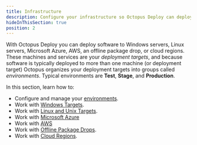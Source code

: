 ```yaml
---
title: Infrastructure
description: Configure your infrastructure so Octopus Deploy can deploy software to your Windows servers, Linux servers, Microsoft Azure, an offline package drop, or Cloud Regions.
hideInThisSection: true
position: 2
---
```


With Octopus Deploy you can deploy software to Windows servers, Linux servers, Microsoft Azure, AWS, an offline package drop, or cloud regions. These machines and services are your *deployment targets*, and because software is typically deployed to more than one machine (or deployment target) Octopus organizes your deployment targets into groups called *environments*. Typical environments are **Test**, **Stage**, and **Production**.

In this section, learn how to:

* Configure and manage your [environments](/docs/infrastructure/environments/index.md).
* Work with [Windows Targets](/docs/infrastructure/windows-targets/index.md).
* Work with [Linux and Unix Targets](/docs/infrastructure/ssh-targets/index.md).
* Work with [Microsoft Azure](/docs/infrastructure/azure/index.md)
* Work with [AWS](/docs/infrastructure/aws/index.md)
* Work with [Offline Package Drops](/docs/infrastructure/offline-package-drop.md).
* Work with [Cloud Regions](/docs/infrastructure/cloud-regions.md).
